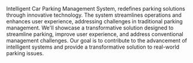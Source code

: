 Intelligent Car Parking Management System, redefines parking solutions through innovative technology. The system streamlines operations and enhances user experience, addressing challenges in traditional parking management. We'll showcase a transformative solution designed to streamline parking, improve user experience, and address conventional management challenges. Our goal is to contribute to the advancement of intelligent systems and provide a transformative solution to real-world parking issues.
